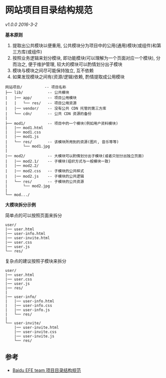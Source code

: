 # 网站项目目录结构规范

*v1.0.0 2016-3-2*

**基本原则**

1. 提取出公共模块以便重用, 公共模块分为项目中的公用(通用)模块(或组件)和第三方库(或组件)
2. 按照业务逻辑来划分模块, 即功能模块(可以理解为一个页面对应一个模块), 分而治之, 便于维护管理, 较大的模块可以酌情划分出子模块
3. 模块与模块之间尽可能保持独立, 互不依赖
4. 如果发现模块之间有(资源/逻辑)依赖, 酌情提取成公用模块

```
网站项目/          -- 项目名称
├── lib/           -- 公共模块
|   |── app/       -- 项目公用模块
|   |   └── res/   -- 项目公用资源
|   |── vendor/    -- 没有公共 CDN 托管的第三方库
|   └── cdn/       -- 公共 CDN 资源的备份
|
├── mod1/          -- 项目中的一个模块(例如用户资料模块)
|   |── mod1.html
|   |── mod1.css
|   |── mod1.js
|   └── res/       -- 该模块所用到的资源(图片, 音乐等等)
|       └── mod1.jpg
|
|── mod2/          -- 大模块可以酌情划分出子模块(或者只划分出独立页面)
|   |── mod2.1/    -- 子模块(组织方式与一般模块一致)
|   |── mod2.2/
|   |── mod2.css   -- 子模块的公共样式
|   |── mod2.js    -- 子模块的公共逻辑
|   └── res/       -- 子模块的公共资源
|       └── mod2.jpg
|
└── mod.../
```


**大模块拆分示例**

简单点的可以按照页面来拆分
```
user/
|── user.html
|── user-info.html
|── user-invite.html
|── user.css
|── user.js
└── res/
```

复杂点的建议按照子模块来拆分
```
user/
|── user.html
|── user.css
|── user.js
|── res/
|
|── user-info/
|   |── user-info.html
|   |── user-info.css
|   |── user-info.js
|   └── res/
|
└── user-invite/
    |── user-invite.html
    |── user-invite.css
    |── user-invite.js
    └── res/
```

## 参考
* [Baidu EFE team 项目目录结构规范](https://github.com/ecomfe/spec/blob/master/directory.md)